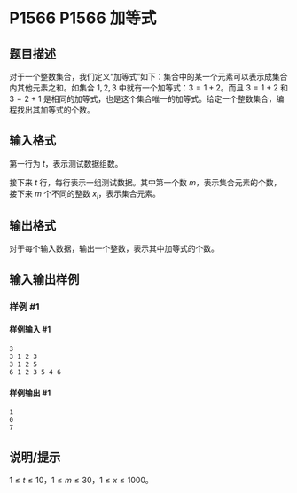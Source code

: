 # P1566 P1566 加等式

## 题目描述

对于一个整数集合，我们定义“加等式”如下：集合中的某一个元素可以表示成集合内其他元素之和。如集合 ${1,2,3}$ 中就有一个加等式：$3=1+2$。而且 $3=1+2$ 和 $3=2+1$ 是相同的加等式，也是这个集合唯一的加等式。给定一个整数集合，编程找出其加等式的个数。

## 输入格式

第一行为 $t$，表示测试数据组数。

接下来 $t$ 行，每行表示一组测试数据。其中第一个数 $m$，表示集合元素的个数，接下来 $m$ 个不同的整数 $x_i$，表示集合元素。

## 输出格式

对于每个输入数据，输出一个整数，表示其中加等式的个数。

## 输入输出样例

### 样例 #1

#### 样例输入 #1

```
3
3 1 2 3
3 1 2 5
6 1 2 3 5 4 6
```

#### 样例输出 #1

```
1
0
7
```

## 说明/提示

$1\le t\le 10$，$1\le m \le 30$，$1\le x\le 1000$。
